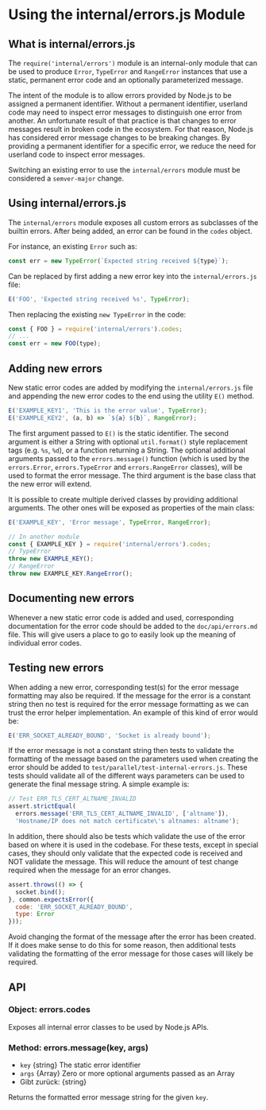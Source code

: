 # Using the internal/errors.js Module

## What is internal/errors.js

The `require('internal/errors')` module is an internal-only module that can be used to produce `Error`, `TypeError` and `RangeError` instances that use a static, permanent error code and an optionally parameterized message.

The intent of the module is to allow errors provided by Node.js to be assigned a permanent identifier. Without a permanent identifier, userland code may need to inspect error messages to distinguish one error from another. An unfortunate result of that practice is that changes to error messages result in broken code in the ecosystem. For that reason, Node.js has considered error message changes to be breaking changes. By providing a permanent identifier for a specific error, we reduce the need for userland code to inspect error messages.

Switching an existing error to use the `internal/errors` module must be considered a `semver-major` change.

## Using internal/errors.js

The `internal/errors` module exposes all custom errors as subclasses of the builtin errors. After being added, an error can be found in the `codes` object.

For instance, an existing `Error` such as:

```js
const err = new TypeError(`Expected string received ${type}`);
```

Can be replaced by first adding a new error key into the `internal/errors.js` file:

```js
E('FOO', 'Expected string received %s', TypeError);
```

Then replacing the existing `new TypeError` in the code:

```js
const { FOO } = require('internal/errors').codes;
// ...
const err = new FOO(type);
```

## Adding new errors

New static error codes are added by modifying the `internal/errors.js` file and appending the new error codes to the end using the utility `E()` method.

```js
E('EXAMPLE_KEY1', 'This is the error value', TypeError);
E('EXAMPLE_KEY2', (a, b) => `${a} ${b}`, RangeError);
```

The first argument passed to `E()` is the static identifier. The second argument is either a String with optional `util.format()` style replacement tags (e.g. `%s`, `%d`), or a function returning a String. The optional additional arguments passed to the `errors.message()` function (which is used by the `errors.Error`, `errors.TypeError` and `errors.RangeError` classes), will be used to format the error message. The third argument is the base class that the new error will extend.

It is possible to create multiple derived classes by providing additional arguments. The other ones will be exposed as properties of the main class:

<!-- eslint-disable no-unreachable -->

```js
E('EXAMPLE_KEY', 'Error message', TypeError, RangeError);

// In another module
const { EXAMPLE_KEY } = require('internal/errors').codes;
// TypeError
throw new EXAMPLE_KEY();
// RangeError
throw new EXAMPLE_KEY.RangeError();
```

## Documenting new errors

Whenever a new static error code is added and used, corresponding documentation for the error code should be added to the `doc/api/errors.md` file. This will give users a place to go to easily look up the meaning of individual error codes.

## Testing new errors

When adding a new error, corresponding test(s) for the error message formatting may also be required. If the message for the error is a constant string then no test is required for the error message formatting as we can trust the error helper implementation. An example of this kind of error would be:

```js
E('ERR_SOCKET_ALREADY_BOUND', 'Socket is already bound');
```

If the error message is not a constant string then tests to validate the formatting of the message based on the parameters used when creating the error should be added to `test/parallel/test-internal-errors.js`. These tests should validate all of the different ways parameters can be used to generate the final message string. A simple example is:

```js
// Test ERR_TLS_CERT_ALTNAME_INVALID
assert.strictEqual(
  errors.message('ERR_TLS_CERT_ALTNAME_INVALID', ['altname']),
  'Hostname/IP does not match certificate\'s altnames: altname');
```

In addition, there should also be tests which validate the use of the error based on where it is used in the codebase. For these tests, except in special cases, they should only validate that the expected code is received and NOT validate the message. This will reduce the amount of test change required when the message for an error changes.

```js
assert.throws(() => {
  socket.bind();
}, common.expectsError({
  code: 'ERR_SOCKET_ALREADY_BOUND',
  type: Error
}));
```

Avoid changing the format of the message after the error has been created. If it does make sense to do this for some reason, then additional tests validating the formatting of the error message for those cases will likely be required.

## API

### Object: errors.codes

Exposes all internal error classes to be used by Node.js APIs.

### Method: errors.message(key, args)

* `key` {string} The static error identifier
* `args` {Array} Zero or more optional arguments passed as an Array
* Gibt zurück: {string}

Returns the formatted error message string for the given `key`.
